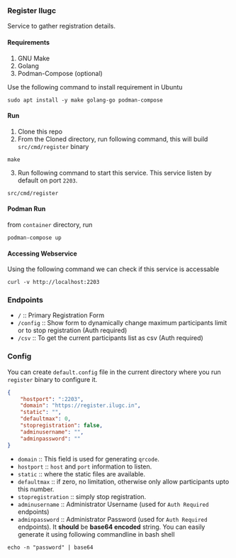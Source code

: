 ### Register Ilugc

Service to gather registration details.

#### Requirements

1. GNU Make
2. Golang
3. Podman-Compose (optional)

Use the following command to install requirement in Ubuntu
```console
sudo apt install -y make golang-go podman-compose
```

#### Run

1. Clone this repo
2. From the Cloned directory, run following command, this will build `src/cmd/register` binary
```console
make
```
3. Run following command to start this service.  This service listen by default on port `2203`.
```console
src/cmd/register
```

#### Podman Run

from `container` directory, run
```console
podman-compose up
```

#### Accessing Webservice

Using the following command we can check if this service is accessable
```console
curl -v http://localhost:2203
```

### Endpoints

- `/` :: Primary Registration Form
- `/config` :: Show form to dynamically change maximum participants limit or to stop registration (Auth required)
- `/csv` :: To get the current participants list as csv (Auth required)

### Config

You can create `default.config` file in the current directory where you run `register` binary to configure it.
```json
{
    "hostport": ":2203",
    "domain": "https://register.ilugc.in",
    "static": "",
    "defaultmax": 0,
    "stopregistration": false,
    "adminusername": "",
    "adminpassword": ""
}
```

- `domain` :: This field is used for generating `qrcode`.
- `hostport` :: `host` and `port` information to listen.
- `static` :: where the static files are available.
- `defaultmax` :: if zero, no limitation, otherwise only allow participants upto this number.
- `stopregistration` :: simply stop registration.
- `adminusername` :: Administrator Username (used for `Auth Required` endpoints)
- `adminpassword` :: Administrator Password (used for `Auth Required` endpoints). It **should** be **base64 encoded** string. You can easily generate it using following commandline in bash shell
```console
echo -n "password" | base64
```
